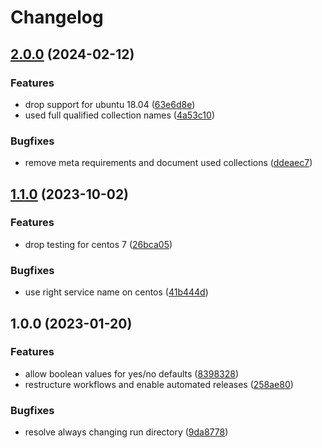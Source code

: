 # Changelog

## [2.0.0](https://github.com/rolehippie/openssh/compare/v1.1.0...v2.0.0) (2024-02-12)


### Features

* drop support for ubuntu 18.04 ([63e6d8e](https://github.com/rolehippie/openssh/commit/63e6d8e40f8d3f9a76c341913715ced008666f80))
* used full qualified collection names ([4a53c10](https://github.com/rolehippie/openssh/commit/4a53c104bdf08ddf33372693d5039ad4ba321f1d))


### Bugfixes

* remove meta requirements and document used collections ([ddeaec7](https://github.com/rolehippie/openssh/commit/ddeaec70afba6ab161fb5d7ea8f159b59a822965))

## [1.1.0](https://github.com/rolehippie/openssh/compare/v1.0.0...v1.1.0) (2023-10-02)


### Features

* drop testing for centos 7 ([26bca05](https://github.com/rolehippie/openssh/commit/26bca05f6874ccbd2ce9b3d47e32e3dfe63fd07c))


### Bugfixes

* use right service name on centos ([41b444d](https://github.com/rolehippie/openssh/commit/41b444da5d0cfaa3f473c702124adf65d09c6aff))

## 1.0.0 (2023-01-20)


### Features

* allow boolean values for yes/no defaults ([8398328](https://github.com/rolehippie/openssh/commit/8398328998ad43c0dade81f67cdb5d987242ef2d))
* restructure workflows and enable automated releases ([258ae80](https://github.com/rolehippie/openssh/commit/258ae806bb543bca6b260c9e7ce0ed7638d75737))


### Bugfixes

* resolve always changing run directory ([9da8778](https://github.com/rolehippie/openssh/commit/9da87786ec4d295bc5f139afb8f1b2776c9c234e))
